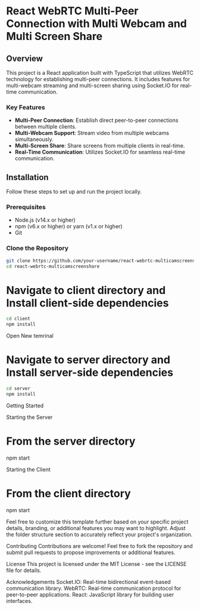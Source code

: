 # React WebRTC Multi-Peer Connection with Multi Webcam and Multi Screen Share

## Overview

This project is a React application built with TypeScript that utilizes WebRTC technology for establishing multi-peer connections. It includes features for multi-webcam streaming and multi-screen sharing using Socket.IO for real-time communication.

### Key Features

- **Multi-Peer Connection**: Establish direct peer-to-peer connections between multiple clients.
- **Multi-Webcam Support**: Stream video from multiple webcams simultaneously.
- **Multi-Screen Share**: Share screens from multiple clients in real-time.
- **Real-Time Communication**: Utilizes Socket.IO for seamless real-time communication.

## Installation

Follow these steps to set up and run the project locally.

### Prerequisites

- Node.js (v14.x or higher)
- npm (v6.x or higher) or yarn (v1.x or higher)
- Git

### Clone the Repository

```bash
git clone https://github.com/your-username/react-webrtc-multicamscreenshare.git
cd react-webrtc-multicamscreenshare
```

# Navigate to client directory and Install client-side dependencies
```bash
cd client
npm install 
```

Open New temrinal
# Navigate to server directory and Install server-side dependencies
```bash
cd server
npm install
```

Getting Started

Starting the Server
# From the server directory
npm start

Starting the Client
# From the client directory
npm start


Feel free to customize this template further based on your specific project details, branding, or additional features you may want to highlight. Adjust the folder structure section to accurately reflect your project's organization.


Contributing
Contributions are welcome! Feel free to fork the repository and submit pull requests to propose improvements or additional features.

License
This project is licensed under the MIT License - see the LICENSE file for details.

Acknowledgements
Socket.IO: Real-time bidirectional event-based communication library.
WebRTC: Real-time communication protocol for peer-to-peer applications.
React: JavaScript library for building user interfaces.



